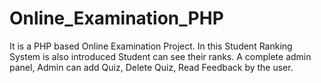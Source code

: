 # Online_Examination_PHP
It is a PHP based Online Examination Project. In this Student Ranking System is also introduced Student can see their ranks. A complete admin panel, Admin can add Quiz, Delete Quiz, Read Feedback by the user.
